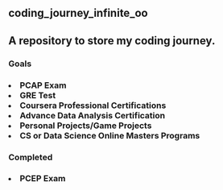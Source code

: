 <h2>coding_journey_infinite_oo<h2/>

<h2>A repository to store my coding journey.</h2>

<h3>Goals<h3/>
	<div>
	  	<li>PCAP Exam</li>
		<li>GRE Test</li>
		<li>Coursera Professional Certifications</li>
		<li>Advance Data Analysis Certification</li>
		<li>Personal Projects/Game Projects</li>
		<li>CS or Data Science Online Masters Programs</li>
	</div>
<h3>Completed<h3/>
	<div>
		<li>PCEP Exam</li>
	</div>
